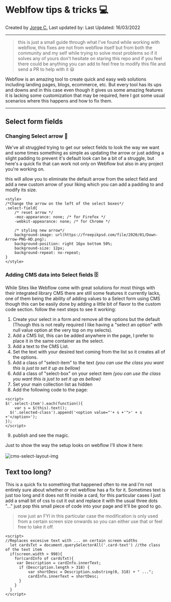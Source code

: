 # Weblfow tips & tricks 💻
Created by [Jorge C.](https://github.com/JorchCortez)
Last updated by:
Last Updated: 16/03/2022

---
> this is just a small guide through what I've found while working with webflow, this fixes are not from webflow itself but from both the community and my self while trying to solve most problems so if it solves any of yours don't hesitate on staring this repo and if you feel there could be anything you can add to feel free to modify this file and send a PR to help with it 😃

Webflow is an amazing tool to create quick and easy web solutions including landing pages, blogs, ecommerce, etc. But every tool has its ups and downs and in this case even though it gives us some amazing features it is lacking some customization that may be required, here I got some usual scenarios where this happens and how to fix them.

---

## Select form fields
### Changing Select arrow 🔽
We've all struggled trying to get our select fields to look the way we want and some times something as simple as updating the arrow or just adding a slight padding to prevent it's default look can be a bit of a struggle, but here's a quick fix that can work not only on Webflow but also in any project you're working on.

this will allow you to eliminate the default arrow from the select field and add a new custom arrow of your liking which you can add a padding to and modify its size.

```
<style>
/*Change the arrow on the left of the select boxes*/
.select-field{
	/* reset arrow */
	-moz-appearance: none; /* for Firefox */
	-webkit-appearance: none; /* for Chrome */

	/* styling new arrow*/
	background-image: url(https://freepikpsd.com/file/2020/01/Down-Arrow-PNG-HD.png);
	background-position: right 16px bottom 50%;
	background-size: 12px;
	background-repeat: no-repeat;
}
</style>
```

### Adding CMS data into Select fields 🗄
While Sites like Webflow come with great solutions for most things with their integrated library CMS there are still some features it currently lacks, one of them being the ability of adding values to a Select form using CMS though this can be easily done by adding a little bit of flavor to the custom code section. follow the next steps to see it working:

1. Create your select in a form and remove all the options but the default (Though this is not really required I like having a "select an option" with null value option at the very top on my selects).
2. Add a CMS list, this can be added anywhere in the page, I prefer to place it in the same container as the select.
3. Add a text to the CMS List.
4. Set the text with your desired text coming from the list so it creates all of the options.
5. Add a class of "select-item" to the text *(you can use the class you want this is just to set it up as bellow)*
6. Add a class of "select-box" on your select item *(you can use the class you want this is just to set it up as bellow)*
7. Set your main collection list as hidden
8. Add the following code to the page:
```
<script>
$('.select-item').each(function(){
	var s = $(this).text();
  $('.selected-class').append('<option value="'+ s +'">' + s +'</option>');
}); 
</script>
```
9. publish and see the magic.


Just to show the way the setup looks on webflow I'll show it here:<br/><br/>
![cms-select-layout-img](https://github.com/JorchCortez/Weblfow-tips---tricks/blob/main/imgs/cms-select-layout.png?raw=true)


## Text too long? 
This is a quick fix to something that happened often to me and I'm not entirely sure about whether or not webflow has a fix for it.
Sometimes text is just too long and it does not fit inside a card, for this particular cases I just add a small bit of css to cut it out and replace it with the usual three dots "..." just pop this small piece of code into your page and It'll be good to go.
>now just an FYI in this particular case the modification is only used from a certain screen size onwards so you can either use that or feel free to take it off.

```
<script>
//Replaces excesive text with ... on certain screen widths
  let cardsTxt = document.querySelectorAll('.card-text') //the class of the text item
  if(screen.width > 998){
    for(cardInfo of cardsTxt){
     var Description = cardInfo.innerText;
      if (Description.length > 318) {
          var shortDesc = Description.substring(0, 318) + " ...";
          cardInfo.innerText = shortDesc;
      }
    }
  } 
</script>
```